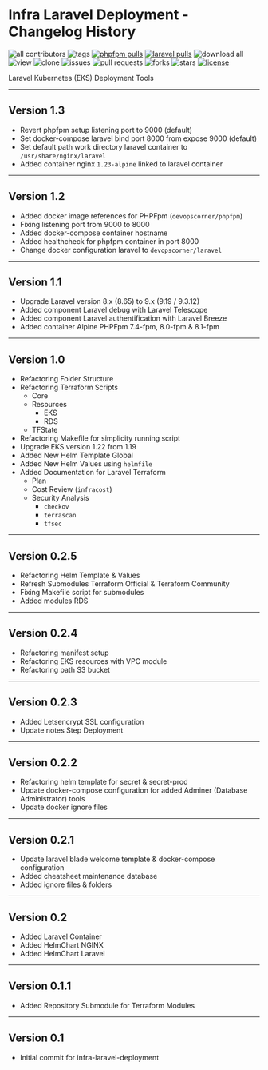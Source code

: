 # Infra Laravel Deployment - Changelog History

![all contributors](https://img.shields.io/github/contributors/devopscorner/laravel-eks-deployment)
![tags](https://img.shields.io/github/v/tag/devopscorner/laravel-eks-deployment?sort=semver)
[![phpfpm pulls](https://img.shields.io/docker/pulls/devopscorner/laravel.svg?label=phpfpm%20container&logo=php)](https://hub.docker.com/r/devopscorner/phpfpm/)
[![laravel pulls](https://img.shields.io/docker/pulls/devopscorner/laravel.svg?label=laravel%20container&logo=laravel)](https://hub.docker.com/r/devopscorner/laravel/)
![download all](https://img.shields.io/github/downloads/devopscorner/laravel-eks-deployment/total.svg)
![view](https://views.whatilearened.today/views/github/devopscorner/laravel-eks-deployment.svg)
![clone](https://img.shields.io/badge/dynamic/json?color=success&label=clone&query=count&url=https://raw.githubusercontent.com/devopscorner/laravel-eks-deployment/master/clone.json?raw=True&logo=github)
![issues](https://img.shields.io/github/issues/devopscorner/laravel-eks-deployment)
![pull requests](https://img.shields.io/github/issues-pr/devopscorner/laravel-eks-deployment)
![forks](https://img.shields.io/github/forks/devopscorner/laravel-eks-deployment)
![stars](https://img.shields.io/github/stars/devopscorner/laravel-eks-deployment)
[![license](https://img.shields.io/github/license/devopscorner/laravel-eks-deployment)](https://img.shields.io/github/license/devopscorner/laravel-eks-deployment)

Laravel Kubernetes (EKS) Deployment Tools

---

## Version 1.3

- Revert phpfpm setup listening port to 9000 (default)
- Set docker-compose laravel bind port 8000 from expose 9000 (default)
- Set default path work directory laravel container to `/usr/share/nginx/laravel`
- Added container nginx `1.23-alpine` linked to laravel container

---

## Version 1.2

- Added docker image references for PHPFpm (`devopscorner/phpfpm`)
- Fixing listening port from 9000 to 8000
- Added docker-compose container hostname
- Added healthcheck for phpfpm container in port 8000
- Change docker configuration laravel to `devopscorner/laravel`


---

## Version 1.1

- Upgrade Laravel version 8.x (8.65) to 9.x (9.19 / 9.3.12)
- Added component Laravel debug with Laravel Telescope
- Added component Laravel authentification with Laravel Breeze
- Added container Alpine PHPFpm 7.4-fpm, 8.0-fpm & 8.1-fpm

---

## Version 1.0

- Refactoring Folder Structure
- Refactoring Terraform Scripts
  - Core
  - Resources
    - EKS
    - RDS
  - TFState
- Refactoring Makefile for simplicity running script
- Upgrade EKS version 1.22 from 1.19
- Added New Helm Template Global
- Added New Helm Values using `helmfile`
- Added Documentation for Laravel Terraform
  - Plan
  - Cost Review (`infracost`)
  - Security Analysis
    - `checkov`
    - `terrascan`
    - `tfsec`

---

## Version 0.2.5

- Refactoring Helm Template & Values
- Refresh Submodules Terraform Official & Terraform Community
- Fixing Makefile script for submodules
- Added modules RDS

---

## Version 0.2.4

- Refactoring manifest setup
- Refactoring EKS resources with VPC module
- Refactoring path S3 bucket

---

## Version 0.2.3

- Added Letsencrypt SSL configuration
- Update notes Step Deployment

---

## Version 0.2.2

- Refactoring helm template for secret & secret-prod
- Update docker-compose configuration for added Adminer (Database Administrator) tools
- Update docker ignore files

---

## Version 0.2.1

- Update laravel blade welcome template & docker-compose configuration
- Added cheatsheet maintenance database
- Added ignore files & folders

---

## Version 0.2

- Added Laravel Container
- Added HelmChart NGINX
- Added HelmChart Laravel

---

## Version 0.1.1

- Added Repository Submodule for Terraform Modules

---

## Version 0.1

- Initial commit for infra-laravel-deployment
